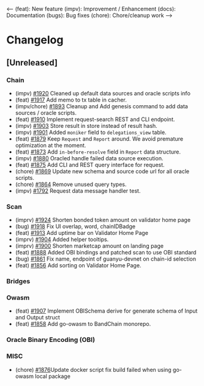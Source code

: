 <--
(feat): New feature
(impv): Improvement / Enhancement
(docs): Documentation
(bugs): Bug fixes
(chore): Chore/cleanup work
-->

# Changelog

## [Unreleased]

### Chain

- (impv) [\#1920](https://github.com/bandprotocol/bandchain/pull/1920) Cleaned up default data sources and oracle scripts info
- (feat) [\#1917](https://github.com/bandprotocol/bandchain/pull/1917) Add memo to tx table in cacher.
- (impv/chore) [\#1893](https://github.com/bandprotocol/bandchain/pull/1893) Cleanup and Add genesis command to add data sources / oracle scripts.
- (feat) [\#1910](https://github.com/bandprotocol/bandchain/pull/1910) Implement request-search REST and CLI endpoint.
- (impv) [\#1903](https://github.com/bandprotocol/bandchain/pull/1903) Store result in store instead of result hash.
- (impv) [\#1901](https://github.com/bandprotocol/bandchain/pull/1901) Added `moniker` field to `delegations_view` table.
- (feat) [\#1879](https://github.com/bandprotocol/bandchain/pull/1879) Keep `Request` and `Report` around. We avoid premature optimization at the moment.
- (feat) [\#1873](https://github.com/bandprotocol/bandchain/pull/1873) Add `in-before-resolve` field in `Report` data structure.
- (impv) [\#1880](https://github.com/bandprotocol/bandchain/pull/1880) Oracled handle failed data source execution.
- (feat) [\#1875](https://github.com/bandprotocol/bandchain/pull/1875) Add CLI and REST query interface for request.
- (chore) [\#1869](https://github.com/bandprotocol/bandchain/pull/1869) Update new schema and source code url for all oracle scripts.
- (chore) [\#1864](https://github.com/bandprotocol/bandchain/pull/1864) Remove unused query types.
- (impv) [\#1792](https://github.com/bandprotocol/bandchain/pull/1792) Request data message handler test.

### Scan

- (imprv) [\#1924](https://github.com/bandprotocol/bandchain/pull/1924) Shorten bonded token amount on validator home page
- (bug) [\#1918](https://github.com/bandprotocol/bandchain/pull/1918) Fix UI overlap, word, chainIDBadge
- (feat) [\#1913](https://github.com/bandprotocol/bandchain/pull/1913) Add uptime bar on Validator Home Page
- (imprv) [\#1904](https://github.com/bandprotocol/bandchain/pull/1904) Added helper tooltips.
- (imprv) [\#1900](https://github.com/bandprotocol/bandchain/pull/1900) Shorten marketcap amount on landing page
- (feat) [\#1888](https://github.com/bandprotocol/bandchain/pull/1888) Added OBI bindings and patched scan to use OBI standard
- (bug) [\#1861](https://github.com/bandprotocol/bandchain/pull/1861) Fix name, endpoint of guanyu-devnet on chain-id selection
- (feat) [\#1856](https://github.com/bandprotocol/bandchain/pull/1856) Add sorting on Validator Home Page.

### Bridges

### Owasm

- (feat) [\#1907](https://github.com/bandprotocol/bandchain/pull/1907) Implement OBISchema derive for generate schema of Input and Output struct
- (feat) [\#1858](https://github.com/bandprotocol/bandchain/pull/1858) Add go-owasm to BandChain monorepo.

### Oracle Binary Encoding (OBI)

### MISC

- (chore) [\#1876](https://github.com/bandprotocol/bandchain/pull/1876)Update docker script fix build failed when using go-owasm local package
